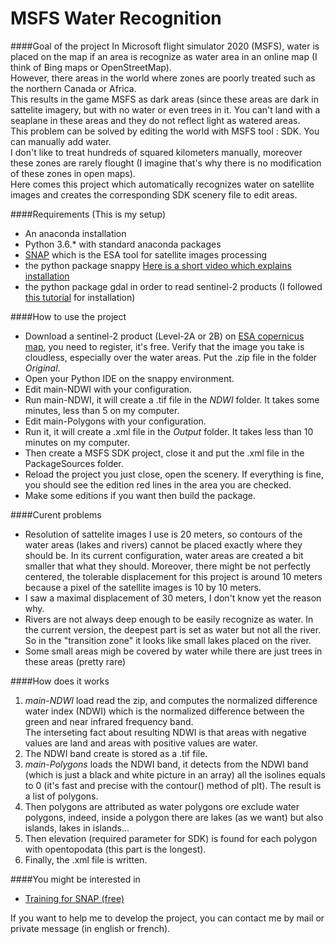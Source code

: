 # MSFS Water Recognition
####Goal of the project
In Microsoft flight simulator 2020 (MSFS), water is placed on the map if an area is recognize as water area in an online map (I think of Bing maps or OpenStreetMap).  
However, there areas in the world where zones are poorly treated such as the northern Canada or Africa.  
This results in the game MSFS as dark areas (since these areas are dark in sattelite imagery, but with no water or even trees in it. You can't land with a seaplane in these areas and they do not reflect light as watered areas.  
This problem can be solved by editing the world with MSFS tool : SDK. You can manually add water.  
I don't like to treat hundreds of squared kilometers manually, moreover these zones are rarely flought (I imagine that's why there is no modification of these zones in open maps).  
Here comes this project which automatically recognizes water on satellite images and creates the corresponding SDK scenery file to edit areas.

####Requirements
(This is my setup)

* An anaconda installation
* Python 3.6.* with standard anaconda packages
* [SNAP](https://step.esa.int/main/download/snap-download/) which is the ESA tool for satellite images processing
* the python package snappy [Here is a short video which explains installation](https://www.youtube.com/watch?v=14YM1kKdgA8)
* the python package gdal in order to read sentinel-2 products (I followed [this tutorial](https://pythongisandstuff.wordpress.com/2016/04/13/installing-gdal-ogr-for-python-on-windows/) for installation)

####How to use the project

* Download a sentinel-2 product (Level-2A or 2B) on [ESA copernicus map](https://scihub.copernicus.eu/dhus/#/home), you need to register, it's free. Verify that the image you take is cloudless, especially over the water areas. Put the .zip file in the folder _Original_.
* Open your Python IDE on the snappy environment. 
* Edit main-NDWI with your configuration.
* Run main-NDWI, it will create a .tif file in the _NDWI_ folder. It takes some minutes, less than 5 on my computer.
* Edit main-Polygons with your configuration.
* Run it, it will create a .xml file in the _Output_ folder. It takes less than 10 minutes on my computer.
* Then create a MSFS SDK project, close it and put the .xml file in the PackageSources folder.
* Reload the project you just close, open the scenery. If everything is fine, you should see the edition red lines in the area you are checked.
* Make some editions if you want then build the package.

####Curent problems

* Resolution of sattelite images I use is 20 meters, so contours of the water areas (lakes and rivers) cannot be placed exactly where they should be. In its current configuration, water areas are created a bit smaller that what they should. Moreover, there might be not perfectly centered, the tolerable displacement for this project is around 10 meters because a pixel of the satellite images is 10 by 10 meters.
* I saw a maximal displacement of 30 meters, I don't know yet the reason why.
* Rivers are not always deep enough to be easily recognize as water. In the current version, the deepest part is set as water but not all the river. So in the "transition zone" it looks like small lakes placed on the river.
* Some small areas migh be covered by water while there are just trees in these areas (pretty rare)

####How does it works

1. _main-NDWI_ load read the zip, and computes the normalized difference water index (NDWI) which is the normalized difference between the green and near infrared frequency band.  
The interseting fact about resulting NDWI is that areas with negative values are land and areas with positive values are water.
2. The NDWI band create is stored as a .tif file.
3. _main-Polygons_ loads the NDWI band, it detects from the NDWI band (which is just a black and white picture in an array) all the isolines equals to 0 (it's fast and precise with the contour() method of plt). The result is a list of polygons.
4. Then polygons are attributed as water polygons ore exclude water polygons, indeed, inside a polygon there are lakes (as we want) but also islands, lakes in islands...
5. Then elevation (required parameter for SDK) is found for each polygon with opentopodata (this part is the longest).
6. Finally, the .xml file is written.

####You might be interested in 

* [Training for SNAP (free)](https://eo4society.esa.int/resources/copernicus-rus-training-materials/)

If you want to help me to develop the project, you can contact me by mail or private message (in english or french).